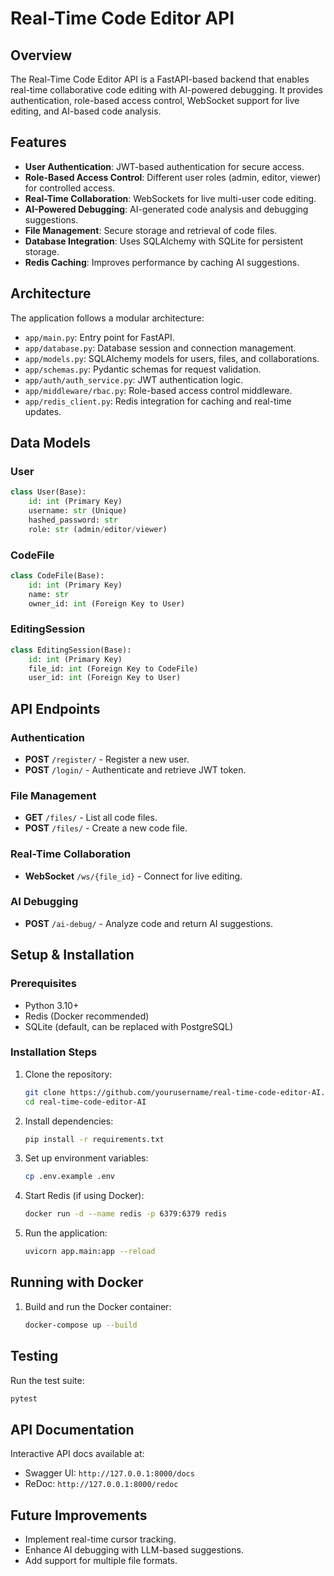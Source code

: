 # Real-Time Code Editor API

## Overview
The Real-Time Code Editor API is a FastAPI-based backend that enables real-time collaborative code editing with AI-powered debugging. It provides authentication, role-based access control, WebSocket support for live editing, and AI-based code analysis.

## Features
- **User Authentication**: JWT-based authentication for secure access.
- **Role-Based Access Control**: Different user roles (admin, editor, viewer) for controlled access.
- **Real-Time Collaboration**: WebSockets for live multi-user code editing.
- **AI-Powered Debugging**: AI-generated code analysis and debugging suggestions.
- **File Management**: Secure storage and retrieval of code files.
- **Database Integration**: Uses SQLAlchemy with SQLite for persistent storage.
- **Redis Caching**: Improves performance by caching AI suggestions.

## Architecture
The application follows a modular architecture:
- `app/main.py`: Entry point for FastAPI.
- `app/database.py`: Database session and connection management.
- `app/models.py`: SQLAlchemy models for users, files, and collaborations.
- `app/schemas.py`: Pydantic schemas for request validation.
- `app/auth/auth_service.py`: JWT authentication logic.
- `app/middleware/rbac.py`: Role-based access control middleware.
- `app/redis_client.py`: Redis integration for caching and real-time updates.

## Data Models
### User
```python
class User(Base):
    id: int (Primary Key)
    username: str (Unique)
    hashed_password: str
    role: str (admin/editor/viewer)
```

### CodeFile
```python
class CodeFile(Base):
    id: int (Primary Key)
    name: str
    owner_id: int (Foreign Key to User)
```

### EditingSession
```python
class EditingSession(Base):
    id: int (Primary Key)
    file_id: int (Foreign Key to CodeFile)
    user_id: int (Foreign Key to User)
```

## API Endpoints
### Authentication
- **POST** `/register/` - Register a new user.
- **POST** `/login/` - Authenticate and retrieve JWT token.

### File Management
- **GET** `/files/` - List all code files.
- **POST** `/files/` - Create a new code file.

### Real-Time Collaboration
- **WebSocket** `/ws/{file_id}` - Connect for live editing.

### AI Debugging
- **POST** `/ai-debug/` - Analyze code and return AI suggestions.

## Setup & Installation
### Prerequisites
- Python 3.10+
- Redis (Docker recommended)
- SQLite (default, can be replaced with PostgreSQL)

### Installation Steps
1. Clone the repository:
   ```sh
   git clone https://github.com/yourusername/real-time-code-editor-AI.git
   cd real-time-code-editor-AI
   ```
2. Install dependencies:
   ```sh
   pip install -r requirements.txt
   ```
3. Set up environment variables:
   ```sh
   cp .env.example .env
   ```
4. Start Redis (if using Docker):
   ```sh
   docker run -d --name redis -p 6379:6379 redis
   ```
5. Run the application:
   ```sh
   uvicorn app.main:app --reload
   ```

## Running with Docker
1. Build and run the Docker container:
   ```sh
   docker-compose up --build
   ```

## Testing
Run the test suite:
```sh
pytest
```

## API Documentation
Interactive API docs available at:
- Swagger UI: `http://127.0.0.1:8000/docs`
- ReDoc: `http://127.0.0.1:8000/redoc`

## Future Improvements
- Implement real-time cursor tracking.
- Enhance AI debugging with LLM-based suggestions.
- Add support for multiple file formats.


